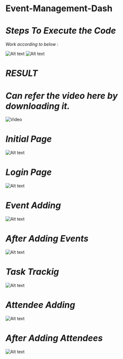 # Event-Management-Dash
# *Steps To Execute the Code*
 
   
  *Work according to below* :
    
![Alt text](https://github.com/sharath816/Event-Management-Dash/blob/37374c052643cfa1f1b04fc5f89f6475960c5a19/Images/Screenshot%202024-12-23%20231112.png)
![Alt text](https://github.com/sharath816/Event-Management-Dash/blob/37374c052643cfa1f1b04fc5f89f6475960c5a19/Images/Screenshot%202024-12-23%20231210.png)

# *RESULT*
  # *Can refer the video here by downloading it.*
![Video]([https://github.com/USERNAME/REPOSITORY/raw/main/path/to/video.mp4](https://github.com/sharath816/Event-Management-Dash/blob/653b090f10290fc43fdc1f08de4c31adf7606747/Images/Screen%20Recording%202024-12-22%20223215.mp4))

# *Initial Page*
![Alt text](https://github.com/sharath816/Event-Management-Dash/blob/eb993a3b53fc1113df187e24c4b406ddb4a40709/Images/Screenshot%202024-12-22%20232433.png)

# *Login Page*
![Alt text](https://github.com/sharath816/Event-Management-Dash/blob/eb993a3b53fc1113df187e24c4b406ddb4a40709/Images/Screenshot%202024-12-22%20232501.png)

# *Event Adding*
![Alt text](https://github.com/sharath816/Event-Management-Dash/blob/eb993a3b53fc1113df187e24c4b406ddb4a40709/Images/Screenshot%202024-12-22%20232513.png)

# *After Adding Events*
![Alt text](https://github.com/sharath816/Event-Management-Dash/blob/eb993a3b53fc1113df187e24c4b406ddb4a40709/Images/Screenshot%202024-12-22%20232542.png)

# *Task Trackig*
![Alt text](https://github.com/sharath816/Event-Management-Dash/blob/eb993a3b53fc1113df187e24c4b406ddb4a40709/Images/Screenshot%202024-12-22%20232554.png)

# *Attendee Adding*
![Alt text](https://github.com/sharath816/Event-Management-Dash/blob/1e7c9c1e7fd93666d60021eef8ba8ed90563fa9d/Images/Screenshot%202024-12-22%20233326.png)

# *After Adding Attendees*
![Alt text](https://github.com/sharath816/Event-Management-Dash/blob/1e7c9c1e7fd93666d60021eef8ba8ed90563fa9d/Images/Screenshot%202024-12-22%20233340.png)

